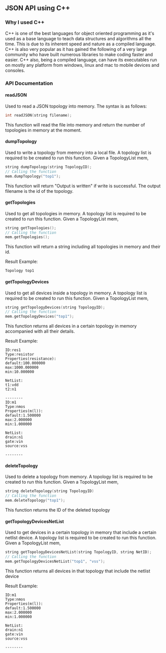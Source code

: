 ## JSON API using C++

### Why I used C++
C++ is one of the best languages for object oriented programming as it's used as a base language to teach data structures and algorithms all the time. This is due to its
inherent speed and nature as a compiled language. C++ is also very popular as it has gained the following of a very large community who have built numerous libraries to
make coding faster and easier. C++ also, being a compiled language, can have its executables run on mostly any platform from windows, linux and mac to mobile devices and consoles.

### API Documentation
#### readJSON
Used to read a JSON topology into memory.
The syntax is as follows:
```c++
int readJSON(string filename);
```
This function will read the file into memory and return the number of topologies in memory at the moment.

#### dumpTopology
Used to write a topology from memory into a local file.
A topology list is required to be created to run this function. Given a TopologyList mem,
```c++
string dumpTopology(string TopologyID);
// Calling the function
mem.dumpTopology("top1");
```
This function will return "Output is written" if write is successful. The output filename is the id of the topology.

#### getTopologies
Used to get all topologies in memory.
A topology list is required to be created to run this function. Given a TopologyList mem,
```c++
string getTopologies();
// Calling the function
mem.getTopologies();
```
This function will return a string including all topologies in memory and their id.

Result Example:
```
Topology top1
```

#### getTopologyDevices
Used to get all devices inside a topology in memory.
A topology list is required to be created to run this function. Given a TopologyList mem,
```c++
string getTopologyDevices(string TopologyID);
// Calling the function
mem.getTopologyDevices("top1");
```
This function returns all devices in a certain topology in memory accompanied with all their details.

Result Example:
```
ID:res1
Type:resistor
Properties(resistance):
default:100.000000
max:1000.000000
min:10.000000

NetList:
t1:vdd
t2:n1

--------
ID:m1
Type:nmos
Properties(m(l)):
default:1.500000
max:2.000000
min:1.000000

NetList:
drain:n1
gate:vin
source:vss

--------
```

#### deleteTopology
Used to delete a topology from memory. 
A topology list is required to be created to run this function. Given a TopologyList mem,
```c++
string deleteTopology(string TopologyID)
// Calling the function
mem.deleteTopology("top1");
```
This function returns the ID of the deleted topology

#### getTopologyDevicesNetList
Used to get devices in a certain topology in memory that include a certain netlist device.
A topology list is required to be created to run this function. Given a TopologyList mem,
```c++
string getTopologyDevicesNetList(string TopologyID, string NetID);
// Calling the function
mem.getTopologyDevicesNetList("top1", "vss");
```
This function returns all devices in that topology that include the netlist device

Result Example:
```
ID:m1
Type:nmos
Properties(m(l)):
default:1.500000
max:2.000000
min:1.000000

NetList:
drain:n1
gate:vin
source:vss

--------
```


